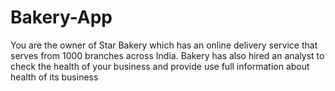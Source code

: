 # Bakery-App
 You are the owner of Star Bakery which has an online delivery service that serves from 1000  branches across India. Bakery has also hired an analyst to check the health of your business  and provide use full information about health of its business
